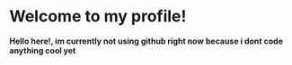 # Welcome to my profile!

**Hello here!, im currently not using github right now because i dont code anything cool yet**

<!--
**7qr/7qr** is a ✨ _special_ ✨ repository because its `README.md` (this file) appears on your GitHub profile.

# Socials

[![Twitter](https://img.shields.io/badge/@Pakchunks%20-%231DA1F2.svg?&style=for-the-badge&logo=Twitter&logoColor=white)](https://twitter.com/Pakchunks)
[![Discord](https://img.shields.io/badge/Atmosphere%20-%237289DA.svg?&style=for-the-badge&logo=discord&logoColor=white)](https://discord.bio/p/Atmosphere)
